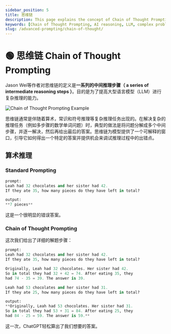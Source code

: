 ```yaml
---
sidebar_position: 5
title: 思维链
description: This page explains the concept of Chain of Thought Prompting, its importance in enhancing reasoning capabilities of large language models, and provides examples.
keywords: [Chain of Thought Prompting, AI reasoning, LLM, complex problem solving, arithmetic reasoning, Jason Wei]
slug: /advanced-prompting/chain-of-thought/
---
```

# 🟢 思维链 Chain of Thought Prompting

Jason Wei等作者对思维链的定义是**一系列的中间推理步骤（ a series of intermediate reasoning steps ）**。目的是为了提高大型语言模型（LLM）进行复杂推理的能力。

![Chain of Thought Prompting Example](https://cdn.jsdelivr.net/gh/donttal/imgbed/img/promptCOT.png)

思维链通常是伴随着算术，常识和符号推理等复杂推理任务出现的。在解决复杂的推理任务（例如多步骤的数学单词问题）时，典型的做法是将问题分解成多个中间步骤，并逐一解决，然后再给出最后的答案。思维链为模型提供了一个可解释的窗口，引导它如何得出一个特定的答案并提供机会来调试推理过程中的出错点。

## 算术推理

### Standard Prompting

```python
prompt:
Leah had 32 chocolates and her sister had 42. 
If they ate 35, how many pieces do they have left in total?

output:
**7 pieces**
```

这是一个很明显的错误答案。

### Chain of Thought Prompting

这次我们给出了详细的解题步骤：

```python
prompt:
Leah had 32 chocolates and her sister had 42. 
If they ate 35, how many pieces do they have left in total? 

Originally, Leah had 32 chocolates. Her sister had 42. 
So in total they had 32 + 42 = 74. After eating 35, they
had 74 - 35 = 39. The answer is 39.

Leah had 53 chocolates and her sister had 31.
If they ate 25, how many pieces do they have left in total?

output:
**Originally, Leah had 53 chocolates. Her sister had 31. 
So in total they had 53 + 31 = 84. After eating 25, they
had 84 - 25 = 59. The answer is 59.**
```

这一次，ChatGPT轻松算出了我们想要的答案。
